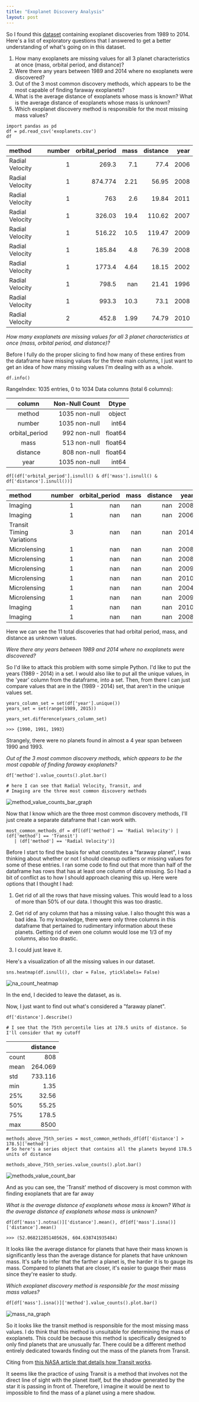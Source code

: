 ```yaml
---
title: "Exoplanet Discovery Analysis"
layout: post
---
```


So I found this [dataset](/assets/exoplanets.csv) containing exoplanet discoveries from 1989 to 2014. Here's a list of exploratory questions that I answered to get a better understanding of what's going on in this dataset. 

1. How many exoplanets are missing values for all 3 planet characteristics at once (mass, orbital
period, and distance)?
2. Were there any years between 1989 and 2014 where no exoplanets were discovered? 
3. Out of the 3 most common discovery methods, which appears to be the most capable of finding
faraway exoplanets?
4. What is the average distance of exoplanets whose mass is known? What is the average distance
of exoplanets whose mass is unknown? 
5. Which exoplanet discovery method is responsible for the most missing mass values? 

```
import pandas as pd
df = pd.read_csv('exoplanets.csv')
df
```

| method          |   number |   orbital_period |   mass |   distance |   year |
|:----------------|---------:|-----------------:|-------:|-----------:|-------:|
| Radial Velocity |        1 |          269.3   |   7.1  |      77.4  |   2006 |
| Radial Velocity |        1 |          874.774 |   2.21 |      56.95 |   2008 |
| Radial Velocity |        1 |          763     |   2.6  |      19.84 |   2011 |
| Radial Velocity |        1 |          326.03  |  19.4  |     110.62 |   2007 |
| Radial Velocity |        1 |          516.22  |  10.5  |     119.47 |   2009 |
| Radial Velocity |        1 |          185.84  |   4.8  |      76.39 |   2008 |
| Radial Velocity |        1 |         1773.4   |   4.64 |      18.15 |   2002 |
| Radial Velocity |        1 |          798.5   | nan    |      21.41 |   1996 |
| Radial Velocity |        1 |          993.3   |  10.3  |      73.1  |   2008 |
| Radial Velocity |        2 |          452.8   |   1.99 |      74.79 |   2010 |

*How many exoplanets are missing values for all 3 planet characteristics at once (mass, orbital
period, and distance)?*


Before I fully do the proper slicing to find how many of these entires from the dataframe have missing values for the three main columns, I just want to get an idea of how many missing values I'm dealing with as a whole. 

```
df.info()
```

RangeIndex: 1035 entries, 0 to 1034
Data columns (total 6 columns):

| column                    |       Non-Null Count |                Dtype |
|:-------------------------:|---------------------:|---------------------:|
| method                    |        1035 non-null |               object | 
| number                    |        1035 non-null |                int64 |
| orbital_period            |         992 non-null |              float64 |
| mass                      |         513 non-null |              float64 |
| distance                  |         808 non-null |              float64 |
| year                      |        1035 non-null |                int64 |

 
 ```
 df[(df['orbital_period'].isnull() & df['mass'].isnull() & df['distance'].isnull())]
 ```

| method                    |   number |   orbital_period |   mass |   distance |   year |
|:--------------------------|---------:|-----------------:|-------:|-----------:|-------:|
| Imaging                   |        1 |              nan |    nan |        nan |   2008 |
| Imaging                   |        1 |              nan |    nan |        nan |   2006 |
| Transit Timing Variations |        3 |              nan |    nan |        nan |   2014 |
| Microlensing              |        1 |              nan |    nan |        nan |   2008 |
| Microlensing              |        1 |              nan |    nan |        nan |   2008 |
| Microlensing              |        1 |              nan |    nan |        nan |   2009 |
| Microlensing              |        1 |              nan |    nan |        nan |   2010 |
| Microlensing              |        1 |              nan |    nan |        nan |   2004 |
| Microlensing              |        1 |              nan |    nan |        nan |   2009 |
| Imaging                   |        1 |              nan |    nan |        nan |   2010 |
| Imaging                   |        1 |              nan |    nan |        nan |   2008 |

Here we can see the 11 total discoveries that had orbital period, mass, and distance as unknown values. 


*Were there any years between 1989 and 2014 where no exoplanets were discovered?*


So I'd like to attack this problem with some simple Python. I'd like to put the years (1989 - 2014) in a set. I would also like to put all the unique values, in the 'year' column from the dataframe, into a set. Then, from there I can just compare values that are in the (1989 - 2014) set, that aren't in the unique values set.

```
years_column_set = set(df['year'].unique())
years_set = set(range(1989, 2015))

years_set.difference(years_column_set)

>>> {1990, 1991, 1993}
```

Strangely, there were no planets found in almost a 4 year span between 1990 and 1993. 


*Out of the 3 most common discovery methods, which appears to be the most capable of finding
faraway exoplanets?*

```
df['method'].value_counts().plot.bar()

# here I can see that Radial Velocity, Transit, and 
# Imaging are the three most common discovery methods
```

![method_value_counts_bar_graph](/assets/df['method'].value_counts.plot.bar.png)

Now that I know which are the three most common discovery methods, I'll just create a separate dataframe that I can work with. 

```
most_common_methods_df = df[(df['method'] == 'Radial Velocity') | (df['method'] == 'Transit') 
   | (df['method'] == 'Radial Velocity')]
```

Before I start to find the basis for what constitutes a "faraway planet", I was thinking about whether or not I should cleanup outliers or missing values for some of these entries. I ran some code to find out that more than half of the dataframe has rows that has at least one column of data missing. So I had a bit of conflict as to how I should approach cleaning this up. Here were options that I thought I had: 

1) Get rid of all the rows that have missing values. This would lead to a loss of more than 50% of our data. I thought this was too drastic.

2) Get rid of any column that has a missing value. I also thought this was a bad idea. To my knowledge, there were only three columns in this dataframe that pertained to rudimentary information about these planets. Getting rid of even one column would lose me 1/3 of my columns, also too drastic. 

3) I could just leave it. 

Here's a visualization of all the missing values in our dataset. 

```
sns.heatmap(df.isnull(), cbar = False, yticklabels= False)
```

![na_count_heatmap](/assets/sns.heatmapdf.isna.png)

In the end, I decided to leave the dataset, as is. 

Now, I just want to find out what's considered a "faraway planet". 

```
df['distance'].describe()

# I see that the 75th percentile lies at 178.5 units of distance. So I'll consider that my cutoff
```

|       |   distance |
|:------|-----------:|
| count |    808     |
| mean  |    264.069 |
| std   |    733.116 |
| min   |      1.35  |
| 25%   |     32.56  |
| 50%   |     55.25  |
| 75%   |    178.5   |
| max   |   8500     |


```
methods_above_75th_series = most_common_methods_df[df['distance'] > 178.5]['method']
# So here's a series object that contains all the planets beyond 178.5 units of distance

methods_above_75th_series.value_counts().plot.bar()
```

![methods_value_count_bar](/assets/methods_above_75th_series.value_counts.plot.bar.png)

And as you can see, the 'Transit' method of discovery is most common with finding exoplanets that are far away

*What is the average distance of exoplanets whose mass is known? What is the average distance
of exoplanets whose mass is unknown?*

```
df[df['mass'].notna()]['distance'].mean(), df[df['mass'].isna()]['distance'].mean()

>>> (52.068212851405626, 604.638741935484)
```

It looks like the average distance for planets that have their mass known is significantly less than the average distance for planets that have unknown mass. It's safe to infer that the farther a planet is, the harder it is to gauge its mass. Compared to planets that are closer, it's easier to guage their mass since they're easier to study.


*Which exoplanet discovery method is responsible for the most missing mass values?*

```
df[df['mass'].isna()]['method'].value_counts().plot.bar()
```

![mass_na_graph](/assets/df[df['mass'].isna]['method'].value_counts.png)


So it looks like the transit method is responsible for the most missing mass values. I do think that this method is unsuitable for determining the mass of exoplanets. This could be because this method is specifically designed to only find planets that are unusually far. There could be a different method entirely dedicated towards finding out the mass of the planets from Transit. 

Citing from [this NASA article that details how Transit works](https://exoplanets.nasa.gov/faq/31/whats-a-transit/).

It seems like the practice of using Transit is a method that involves not the direct line of sight with the planet itself, but the shadow generated by the star it is passing in front of. Therefore, I imagine it would be next to impossible to find the mass of a planet using a mere shadow. 

